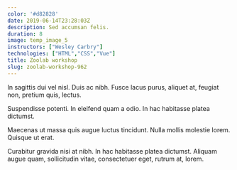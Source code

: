 ```yaml
---
color: '#d82828'
date: 2019-06-14T23:28:03Z
description: Sed accumsan felis.
duration: 8
image: temp_image_5
instructors: ["Wesley Carbry"]
technologies: ["HTML","CSS","Vue"]
title: Zoolab workshop
slug: zoolab-workshop-962
---
```

In sagittis dui vel nisl. Duis ac nibh. Fusce lacus purus, aliquet at, feugiat non, pretium quis, lectus.

Suspendisse potenti. In eleifend quam a odio. In hac habitasse platea dictumst.

Maecenas ut massa quis augue luctus tincidunt. Nulla mollis molestie lorem. Quisque ut erat.

Curabitur gravida nisi at nibh. In hac habitasse platea dictumst. Aliquam augue quam, sollicitudin vitae, consectetuer eget, rutrum at, lorem.
